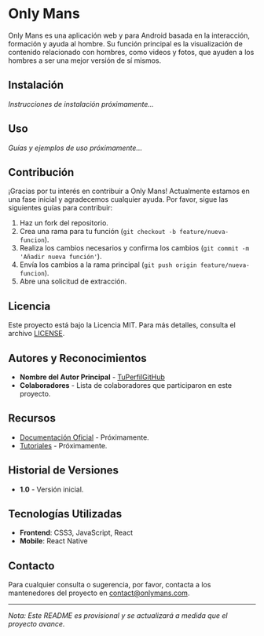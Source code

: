 # Only Mans

Only Mans es una aplicación web y para Android basada en la interacción, formación y ayuda al hombre. Su función principal es la visualización de contenido relacionado con hombres, como videos y fotos, que ayuden a los hombres a ser una mejor versión de sí mismos.

## Instalación

_Instrucciones de instalación próximamente..._

## Uso

_Guías y ejemplos de uso próximamente..._

## Contribución

¡Gracias por tu interés en contribuir a Only Mans! Actualmente estamos en una fase inicial y agradecemos cualquier ayuda. Por favor, sigue las siguientes guías para contribuir:

1. Haz un fork del repositorio.
2. Crea una rama para tu función (`git checkout -b feature/nueva-funcion`).
3. Realiza los cambios necesarios y confirma los cambios (`git commit -m 'Añadir nueva función'`).
4. Envía los cambios a la rama principal (`git push origin feature/nueva-funcion`).
5. Abre una solicitud de extracción.

## Licencia

Este proyecto está bajo la Licencia MIT. Para más detalles, consulta el archivo [LICENSE](LICENSE).

## Autores y Reconocimientos

- **Nombre del Autor Principal** - [TuPerfilGitHub](https://github.com/TuPerfilGitHub)
- **Colaboradores** - Lista de colaboradores que participaron en este proyecto.

## Recursos

- [Documentación Oficial](#) - Próximamente.
- [Tutoriales](#) - Próximamente.

## Historial de Versiones

- **1.0** - Versión inicial.

## Tecnologías Utilizadas

- **Frontend**: CSS3, JavaScript, React
- **Mobile**: React Native

## Contacto

Para cualquier consulta o sugerencia, por favor, contacta a los mantenedores del proyecto en [contact@onlymans.com](mailto:contact@onlymans.com).

---

_Nota: Este README es provisional y se actualizará a medida que el proyecto avance._
